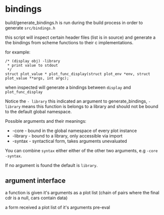 bindings
========

build/generate_bindings.h is run during the build process in order to generate `src/bindings.h`

this script will inspect certain header files (list is in source) and generate a the bindings
from scheme functions to their c implementations.

for example:

    /* (display obj) -library
     * print value to stdout
     */
    struct plot_value * plot_func_display(struct plot_env *env, struct plot_value **args, int argc);

when inspected will generate a bindings between `display` and `plot_func_display`

Notice the `- library` this indicated an argument to generate_bindings, `-library` means this function
is belongs to a library and should not be bound to the default global namespace.

Possible arguments and their meanings:

* -core - bound in the global namespace of every plot instance
* -library - bound to a library, only accessible via import
* -syntax - syntactical form, takes arguments unevaluated

You can combine `syntax` either either of the other two arguments, e.g `-core -syntax`.

If no argument is found the default is `library`.

argument interface
------------------

a function is given it's arguments as a plot list (chain of pairs where the final cdr is a null, cars contain data)

a form received a plot list of it's arguments pre-eval

